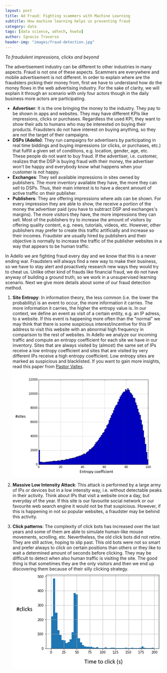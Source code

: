 ```yaml
---
layout: post
title: Ad Fraud: Fighting scammers with Machine Learning
subtitle: How machine learning helps us preventing fraud
category: data
tags: [data science, adtech, howto]
author: Ignacio Traverso
header-img: "images/fraud-detection.jpg"
---
```


*To fraudulent impressions, clicks and beyond*

The advertisement industry can be different to other industries in many aspects. Fraud is not one of these aspects. Scammers are everywhere and mobile advertisement is not different. In order to explain where are the fraudsters picking their money from, first we have to understand how do the money flows in the web advertising industry. For the sake of clarity, we will explain it through an scenario with only four actors though in the daily business more actors are participating.

* **Advertiser**: It is the one bringing the money to the industry. They pay to be shown in apps and websites. They may have different KPIs like impressions, clicks or purchases. Regardless the used KPI, they want to show their ads to humans who may be interested on buying their products. Fraudsters do not have interest on buying anything, so they are not the target of their campaigns.
* **DSPs (Adello)**: They run campaigns for advertisers by participating in real time biddings and buying impressions (or clicks, or purchases, etc.) that fulfill a given set of conditions, e.g. location, gender, age, etc. These people do not want to buy fraud. If the advertiser, i.e. customer, realizes that the DSP is buying fraud with their money, the advertiser won't be happy and everybody know what happens when your customer is not happy.
* **Exchanges**: They sell available impressions in sites owned by publishers. The more inventory available they have, the more they can sell to DSPs. Thus, their main interest is to have a decent amount of active traffic on their publisher.
* **Publishers**: They are offering impressions where ads can be shown. For every impression they are able to show, the receive a portion of the money the advertiser paid (you have to subtract DSP and exchanges's margins). The more visitors they have, the more impressions they can sell. Most of the publishers try to increase the amount of visitors by offering quality content, e.g. news, tutorials, videos, etc. However, other publishers may prefer to create this traffic artificially and increase so their incomes. Fraudster are usually hired by publishers and their objective is normally to increase the traffic of the publisher websites in a way that appears to be human traffic.

In Adello we are fighting fraud every day and we know that this is a never ending war. Fraudsters will always find a new way to make their business, so we have to stay alert and proactively research new ways they would try to cheat us. Unlike other kind of frauds like financial fraud, we do not have anyway of building a ground truth, so we work in a unsupervised learning scenario. Next we give more details about some of our fraud detection method.

1. **Site Entropy**: In information theory, the less common (i.e. the lower the probability) is an event to occur, the more information it carries. The more information it carries, the higher the entropy value is. In our context, we define an event as visit of a certain entity, e.g. an IP adress, to a website. If this event is happening more often than the "normal" we may think that there is some suspicious interest/incentive for this IP address to visit this website with an abnormal high frequency in comparison to the rest of websites. In Adello we analyze our incoming traffic and compute an entropy coefficient for each site we have in our inventory. Sites that are always visited by (almost) the same set of IPs receive a low entropy coefficient and sites that are visited by very different IPs receive a high entropy coefficient. Low entropy sites are marked as suspicious and blacklisted. If you want to gain more insights, read this paper from [Pastor Valles](http://eprints.networks.imdea.org/1595/). 
![Entropy](../images/entropy.png)

2. **Massive Low Intensity Attack**: This attack is performed by a large army of IPs or devices but in a low intensity way, i.e. without detectable peaks in their activity. Think about IPs that visit a website once a day, but everyday of the year. If this site is our favourite social network or our favourite web search engine it would not be that suspicious. However, if this is happening in not so popular websites, a fraudster may be behind this activity.

3. **Click patterns**: The complexity of click bots has increased over the last years and some of them are able to simulate human-like mouse movements, scrolling, etc. Nevertheless, the old click bots did not retire. They are still active, hoping to slip past. This old bots were not so smart and prefer always to click on certain positions than others or they like to wait a determined amount of seconds before clicking. They may be difficult to detect when also human traffic is visiting the site. The good thing is that sometimes they are the only visitors and then we end up discovering them because of their silly clicking strategy.
![Time to click](../images/timetoclick.png)
